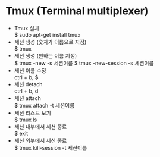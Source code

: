 # Tmux (Terminal multiplexer)
- Tmux 설치  
$ sudo apt-get install tmux
- 세션 생성 (숫자가 이름으로 지정)  
$ tmux
- 세션 생성 (원하는 이름 지정)  
$ tmux -new -s 세션이름
$ tmux -new-session -s 세션이름
- 세션 이름 수정  
ctrl + b, $
- 세션 detach  
ctrl + b, d
- 세션 attach  
$ tmux attach -t 세션이름
- 세션 리스트 보기  
$ tmux ls
- 세션 내부에서 세션 종료  
$ exit
- 세션 외부에서 세션 종료  
$ tmux kill-session -t 세션이름